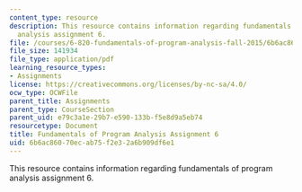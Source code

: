 ```yaml
---
content_type: resource
description: This resource contains information regarding fundamentals of program
  analysis assignment 6.
file: /courses/6-820-fundamentals-of-program-analysis-fall-2015/6b6ac86070ecab75f2e32a6b909df6e1_MIT6_820F15_ps6.pdf
file_size: 141934
file_type: application/pdf
learning_resource_types:
- Assignments
license: https://creativecommons.org/licenses/by-nc-sa/4.0/
ocw_type: OCWFile
parent_title: Assignments
parent_type: CourseSection
parent_uid: e79c3a1e-29b7-e590-133b-f5e8d9a5eb74
resourcetype: Document
title: Fundamentals of Program Analysis Assignment 6
uid: 6b6ac860-70ec-ab75-f2e3-2a6b909df6e1
---
```

This resource contains information regarding fundamentals of program analysis assignment 6.